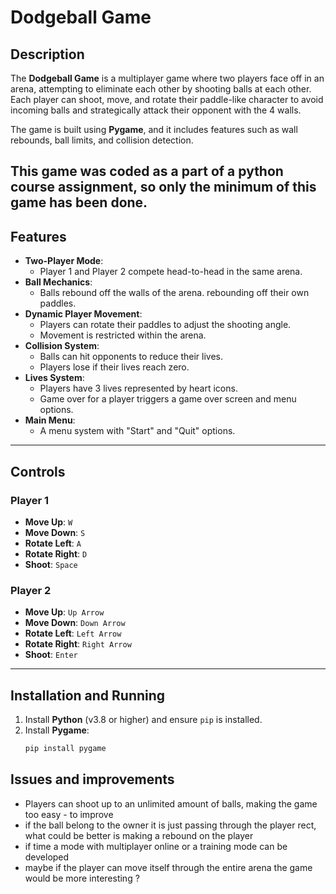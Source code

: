 # Dodgeball Game

## Description

The **Dodgeball Game** is a multiplayer game where two players face off in an arena, attempting to eliminate each other by shooting balls at each other. Each player can shoot, move, and rotate their paddle-like character to avoid incoming balls and strategically attack their opponent with the 4 walls.

The game is built using **Pygame**, and it includes features such as wall rebounds, ball limits, and collision detection.

This game was coded as a part of a python course assignment, so only the minimum of this game has been done.
---

## Features

- **Two-Player Mode**: 
  - Player 1 and Player 2 compete head-to-head in the same arena.
- **Ball Mechanics**:
  - Balls rebound off the walls of the arena.
  rebounding off their own paddles.
- **Dynamic Player Movement**:
  - Players can rotate their paddles to adjust the shooting angle.
  - Movement is restricted within the arena.
- **Collision System**:
  - Balls can hit opponents to reduce their lives.
  - Players lose if their lives reach zero.
- **Lives System**:
  - Players have 3 lives represented by heart icons.
  - Game over for a player triggers a game over screen and menu options.
- **Main Menu**:
  - A menu system with "Start" and "Quit" options.

---

## Controls

### Player 1
- **Move Up**: `W`
- **Move Down**: `S`
- **Rotate Left**: `A`
- **Rotate Right**: `D`
- **Shoot**: `Space`

### Player 2
- **Move Up**: `Up Arrow`
- **Move Down**: `Down Arrow`
- **Rotate Left**: `Left Arrow`
- **Rotate Right**: `Right Arrow`
- **Shoot**: `Enter`

---

## Installation and Running

1. Install **Python** (v3.8 or higher) and ensure `pip` is installed.
2. Install **Pygame**:
   ```bash
   pip install pygame

## Issues and improvements
- Players can shoot up to an unlimited amount of balls, making the game too easy - to improve
- if the ball belong to the owner it is just passing through the player rect, what could be better is making a rebound on the player
- if time a mode with multiplayer online or a training mode can be developed
- maybe if the player can move itself through the entire arena the game would be more interesting ?
